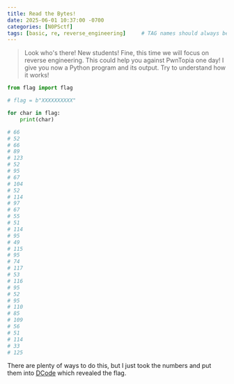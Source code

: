 ```yaml
---
title: Read the Bytes!
date: 2025-06-01 10:37:00 -0700
categories: [N0PSctf]
tags: [basic, re, reverse_engineering]     # TAG names should always be lowercase
---
```


> Look who's there! New students! Fine, this time we will focus on reverse engineering. This could help you against PwnTopia one day! I give you now a Python program and its output. Try to understand how it works!

```python
from flag import flag

# flag = b"XXXXXXXXXX"

for char in flag:
    print(char)

# 66
# 52
# 66
# 89
# 123
# 52
# 95
# 67
# 104
# 52
# 114
# 97
# 67
# 55
# 51
# 114
# 95
# 49
# 115
# 95
# 74
# 117
# 53
# 116
# 95
# 52
# 95
# 110
# 85
# 109
# 56
# 51
# 114
# 33
# 125
```

There are plenty of ways to do this, but I just took the numbers and put them into [DCode](https://www.dcode.fr/ascii-code) which revealed the flag.
